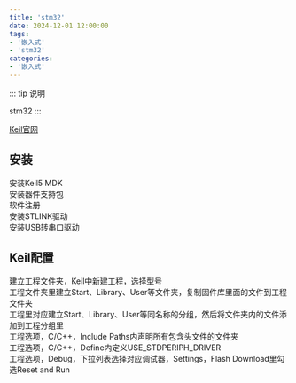 ```yaml
---
title: 'stm32'
date: 2024-12-01 12:00:00
tags:
- '嵌入式'
- 'stm32'
categories:
- '嵌入式'
---
```


::: tip 说明

stm32
:::

[Keil官网](<https://www.keil.com>)

<!-- more -->
## 安装

安装Keil5 MDK  
安装器件支持包  
软件注册  
安装STLINK驱动  
安装USB转串口驱动  

## Keil配置

建立工程文件夹，Keil中新建工程，选择型号  
工程文件夹里建立Start、Library、User等文件夹，复制固件库里面的文件到工程文件夹  
工程里对应建立Start、Library、User等同名称的分组，然后将文件夹内的文件添加到工程分组里  
工程选项，C/C++，Include Paths内声明所有包含头文件的文件夹  
工程选项，C/C++，Define内定义USE_STDPERIPH_DRIVER  
工程选项，Debug，下拉列表选择对应调试器，Settings，Flash Download里勾选Reset and Run  

